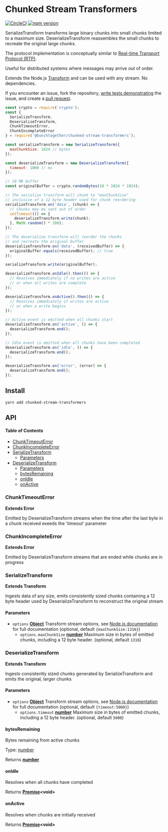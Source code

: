 # Chunked Stream Transformers

[![CircleCI](https://circleci.com/gh/bunchtogether/chunked-stream-transformers.svg?style=svg)](https://circleci.com/gh/bunchtogether/chunked-stream-transformers) [![npm version](https://badge.fury.io/js/%40bunchtogether%2Fchunked-stream-transformers.svg)](https://badge.fury.io/js/%40bunchtogether%2Fchunked-stream-transformers)

SerializeTransform transforms large binary chunks into small chunks limited to a maximum size. DeserializeTransform reassembles the small chunks to recreate the original large chunks.

The protocol implementation is conceptually similar to [Real-time Transport Protocol (RTP)](https://en.wikipedia.org/wiki/Real-time_Transport_Protocol).

Useful for distributed systems where messages may arrive out of order.

Extends the Node.js [Transform](https://nodejs.org/api/stream.html#stream_class_stream_transform) and can be used with any stream. No dependencies.

If you encounter an issue, fork the repository, [write tests demonstrating](https://github.com/bunchtogether/chunked-stream-transformers/tree/master/tests) the issue, and create a [pull request](https://github.com/bunchtogether/chunked-stream-transformers).

```js
const crypto = require('crypto');
const { 
  SerializeTransform, 
  DeserializeTransform, 
  ChunkTimeoutError, 
  ChunkIncompleteError 
} = require('@bunchtogether/chunked-stream-transformers');

const serializeTransform = new SerializeTransform({
  maxChunkSize: 1024 // bytes
});

const deserializeTransform = new DeserializeTransform({
  timeout: 1000 // ms
});

// 10 MB buffer
const originalBuffer = crypto.randomBytes(10 * 1024 * 1024);

// The serialize transform will chunk to "maxChunkSize"
// inclusive of a 12 byte header used for chunk reordering
serializeTransform.on('data', (chunk) => {
  // Chunks may be sent out of order
  setTimeout(() => {
    deserializeTransform.write(chunk);
  }, Math.random() * 100);
});

// The deserialize transform will reorder the chunks
// and recreate the original buffer
deserializeTransform.on('data', (receivedBuffer) => {
  originalBuffer.equals(receivedBuffer); // true
});

serializeTransform.write(originalBuffer);

deserializeTransform.onIdle().then(() => {
  // Resolves immediately if no writes are active
  // or when all writes are complete
});

deserializeTransform.onActive().then(() => {
  // Resolves immediately if writes are active
  // or when a write begins
});

// Active event is emitted when all chunks start
deserializeTransform.on('active', () => {
  deserializeTransform.end();
});

// Idle event is emitted when all chunks have been completed
deserializeTransform.on('idle', () => {
  deserializeTransform.end();
});

deserializeTransform.on('error', (error) => {
  deserializeTransform.end();
});

```

## Install

`yarn add chunked-stream-transformers`

## API

<!-- Generated by documentation.js. Update this documentation by updating the source code. -->

#### Table of Contents

-   [ChunkTimeoutError](#chunktimeouterror)
-   [ChunkIncompleteError](#chunkincompleteerror)
-   [SerializeTransform](#serializetransform)
    -   [Parameters](#parameters)
-   [DeserializeTransform](#deserializetransform)
    -   [Parameters](#parameters-1)
    -   [bytesRemaining](#bytesremaining)
    -   [onIdle](#onidle)
    -   [onActive](#onactive)

### ChunkTimeoutError

**Extends Error**

Emitted by DeserializeTransform streams when the time after the last
byte in a chunk received exeeds the 'timeout' parameter

### ChunkIncompleteError

**Extends Error**

Emitted by DeserializeTransform streams that are ended while chunks are
in progress

### SerializeTransform

**Extends Transform**

Ingests data of any size, emits consistently sized chunks containing
a 12 byte header used by DeserializeTransform to reconstruct the original
stream

#### Parameters

-   `options` **[Object](https://developer.mozilla.org/docs/Web/JavaScript/Reference/Global_Objects/Object)** Transform stream options, see [Node.js documentation](https://nodejs.org/api/stream.html#stream_class_stream_transform) for full documentation (optional, default `{maxChunkSize:1316}`)
    -   `options.maxChunkSize` **[number](https://developer.mozilla.org/docs/Web/JavaScript/Reference/Global_Objects/Number)** Maximum size in bytes of emitted chunks, including a 12 byte header. (optional, default `1316`)

### DeserializeTransform

**Extends Transform**

Ingests consistently sized chunks generated by SerializeTransform
and emits the original, larger chunks

#### Parameters

-   `options` **[Object](https://developer.mozilla.org/docs/Web/JavaScript/Reference/Global_Objects/Object)** Transform stream options, see [Node.js documentation](https://nodejs.org/api/stream.html#stream_class_stream_transform) for full documentation (optional, default `{timeout:5000}`)
    -   `options.timeout` **[number](https://developer.mozilla.org/docs/Web/JavaScript/Reference/Global_Objects/Number)** Maximum size in bytes of emitted chunks, including a 12 byte header. (optional, default `5000`)

#### bytesRemaining

Bytes remaining from active chunks

Type: [number](https://developer.mozilla.org/docs/Web/JavaScript/Reference/Global_Objects/Number)

Returns **[number](https://developer.mozilla.org/docs/Web/JavaScript/Reference/Global_Objects/Number)** 

#### onIdle

Resolves when all chunks have completed

Returns **[Promise](https://developer.mozilla.org/docs/Web/JavaScript/Reference/Global_Objects/Promise)&lt;void>** 

#### onActive

Resolves when chunks are initially received

Returns **[Promise](https://developer.mozilla.org/docs/Web/JavaScript/Reference/Global_Objects/Promise)&lt;void>** 
